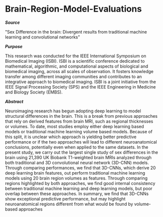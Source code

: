 # Brain-Region-Model-Evaluations

***Source***

"Sex Difference in the brain: Divergent results from traditional machine learning and convolutional networks"


***Purpose***

This research was conducted for the IEEE International Symposium on Biomedical Imaging (ISBI). ISBI is a scientific conference dedicated to mathematical, algorithmic, and computational aspects of biological and biomedical imaging, across all scales of observation. It fosters knowledge transfer among different imaging communities and contributes to an integrative approach to biomedical imaging. ISBI is a joint initiative from the IEEE Signal Processing Society (SPS) and the IEEE Engineering in Medicine and Biology Society (EMBS). 


***Abstract***

Neuroimaging research has begun adopting deep learning to model structural differences in the brain. This is a break from previous approaches that rely on derived features from brain MRI, such as regional thicknesses or volumes. To date, most studies  employ  either  deep  learning  based  models  or  traditional  machine  learning  volume  based  models.   Because  of this split, it is unclear which approach is yielding better predictive performance or if the two approaches will lead to different neuroanatomical  conclusions,  potentially  even  when applied to the same datasets.  In the present study, we carry out the largest single study of sex differences in the brain using 21,390 UK Biobank T1-weighted brain MRIs analyzed through both traditional and 3D convolutional neural network (3D-CNN) models.   Through  comparing  performances,  we find that 3D-CNNs, which derive 20 deep learning brain features, out perform traditional machine learning models using 20 brain region volumes as features.  Through comparing regions highlighted by both approaches, we find good internal consistency  between  traditional  machine  learning  and  deep learning models, but poor overlap between these approaches. In summary, we  find that 3D-CNNs  show  exceptional  predictive performance, but may highlight neuroanatomical regions different from what would be found by volume-based approaches


